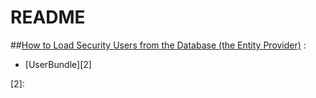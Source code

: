 README
===========

##[How to Load Security Users from the Database (the Entity Provider)][1] :
 - [UserBundle][2]

[1]: http://symfony.com/doc/current/cookbook/security/entity_provider.html#introduction
[2]:

